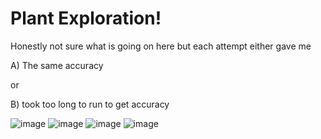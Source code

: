 # Plant Exploration!
Honestly not sure what is going on here but each attempt either gave me<p>A) The same accuracy</p> <p>or</p> <p>B) took too long to run to get accuracy </p>
![image](https://user-images.githubusercontent.com/74217152/119179044-5190d500-ba23-11eb-933e-b8ebdd1c204a.png)
![image](https://user-images.githubusercontent.com/74217152/119179131-6a00ef80-ba23-11eb-9a25-d37958895b0e.png)
![image](https://user-images.githubusercontent.com/74217152/119179171-771dde80-ba23-11eb-8213-deeae26b40e7.png)
![image](https://user-images.githubusercontent.com/74217152/119179212-86049100-ba23-11eb-872f-813a55f1d1fa.png)
